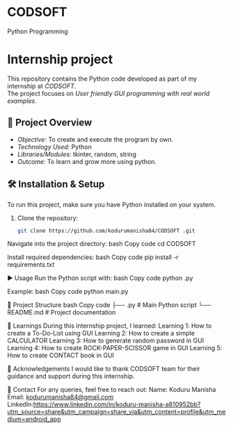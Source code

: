 # CODSOFT
Python Programming
# Internship project

This repository contains the Python code developed as part of my internship at *CODSOFT*.  
The project focuses on *User friendly GUI programming with real world examples*.
## 📌 Project Overview
- *Objective:* To create and execute the program by own. 
- *Technology Used:* Python 
- *Libraries/Modules:* tkinter, random, string
- *Outcome:* To learn and grow more using python.
## 🛠 Installation & Setup
To run this project, make sure you have Python installed on your system.  

1. Clone the repository:
   ```bash
   git clone https://github.com/kodurumanisha84/CODSOFT .git
   
  Navigate into the project directory:
    bash
    Copy code
    cd CODSOFT
    
  Install required dependencies:
    bash
    Copy code
    pip install -r requirements.txt

▶ Usage
Run the Python script with:
bash
Copy code
python <filename>.py

Example:
bash
Copy code
python main.py

📂 Project Structure
bash
Copy code
├── <filename>.py         # Main Python script
└── README.md             # Project documentation

📖 Learnings
During this internship project, I learned:
Learning 1: How to create a To-Do-List using GUI
Learning 2: How to create a simple CALCULATOR
Learning 3: How to generate random password in GUI
Learning 4: How to create ROCK-PAPER-SCISSOR game in GUI
Learning 5: How to create CONTACT book in GUI

🙌 Acknowledgements
I would like to thank CODSOFT team for their guidance and support during this internship.

📧 Contact
For any queries, feel free to reach out:
Name: Koduru Manisha
Email: kodurumanisha84@gmail.com
LinkedIn:https://www.linkedin.com/in/koduru-manisha-a810952bb?utm_source=share&utm_campaign=share_via&utm_content=profile&utm_medium=android_app

